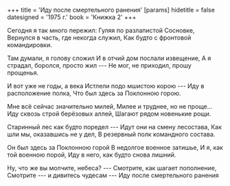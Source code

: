 +++
title = 'Иду после смертельного ранения'
[params]
  hidetitle = false
  datesigned = '1975 г.'
  book = 'Книжка 2'
+++
<!-- Иду после смертельного ранения -->

Сегодня я так много пережил:
Гуляя по разлапистой Сосновке,
Вернулся в часть, где некогда служил,
Как будто с фронтовой командировки.

Там думали, я голову сложил
И в отчий дом послали извещение,
А я страдал, боролся, просто жил ---
Не мог, не приходил, прошу прощенья.

И вот уже не годы, а века
Истлели подо мшистою корою ---
Иду в расположение полка,
Что был здесь за Поклонною горою.

Мне всё сейчас значительно милей,
Милее и труднее, но не проще...
Иду сквозь строй берёзовых аллей,
Шагают рядом новенькие рощи.

Старинный лес как будто поредел ---
Идут они на смену лесостава,
Как шли мы, оказавшись не у дел,
В резервный полк командного состава.

Он был здесь за Поклонною горой
В недолгое военное затишье,
И я, как той военною порой,
Иду в него, как будто снова лишний.

Ну, что же вы молчите, небеса? ---
Смотрите, как шагает пополнение,
Смотрите --- и дивитесь чудесам ---
Иду после смертельного ранения

<!-- 1975 г. (или 1978г.?) -->
<!-- Книжка 2 -->
<!-- Издано 1998 -->
